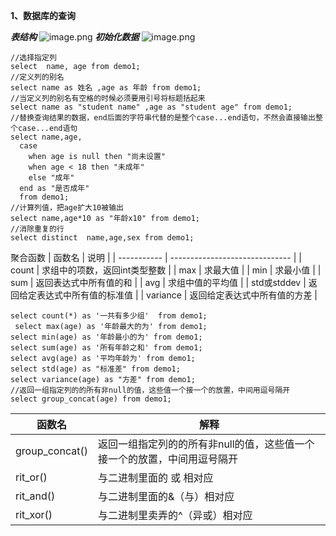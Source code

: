 **1、数据库的查询**

***表结构***
![image.png](https://upload-images.jianshu.io/upload_images/16583476-5e49ba12ab1c3a2a.png?imageMogr2/auto-orient/strip%7CimageView2/2/w/1240)
***初始化数据***
![image.png](https://upload-images.jianshu.io/upload_images/16583476-a65a341dc7e0e43c.png?imageMogr2/auto-orient/strip%7CimageView2/2/w/1240)

```mysql
//选择指定列
select  name, age from demo1;
//定义列的别名
select name as 姓名 ,age as 年龄 from demo1;
//当定义列的别名有空格的时候必须要用引号将标题括起来
select name as "student name" ,age as "student age" from demo1;
//替换查询结果的数据，end后面的字符串代替的是整个case...end语句，不然会直接输出整个case...end语句
select name,age,
  case 
    when age is null then "尚未设置"
    when age < 18 then "未成年"
    else "成年"
  end as "是否成年"
  from demo1;
//计算列值，把age扩大10被输出
select name,age*10 as "年龄x10" from demo1;
//消除重复的行
select distinct  name,age,sex from demo1;
```
聚合函数
| 函数名      | 说明                           |
| ----------- | ------------------------------ |
| count       | 求组中的项数，返回int类型整数  |
| max         | 求最大值                       |
| min         | 求最小值                       |
| sum         | 返回表达式中所有值的和         |
| avg         | 求组中值的平均值               |
| std或stddev | 返回给定表达式中所有值的标准值 |
| variance    | 返回给定表达式中所有值的方差   |
```  mysql
select count(*) as '一共有多少组'  from demo1;
 select max(age) as '年龄最大的为' from demo1;
select min(age) as '年龄最小的为' from demo1;
select sum(age) as '所有年龄之和' from demo1;
select avg(age) as '平均年龄为' from demo1;
select std(age) as "标准差" from demo1;
select variance(age) as "方差" from demo1;
//返回一组指定列的的所有非null的值，这些值一个接一个的放置，中间用逗号隔开
select group_concat(age) from demo1;
```
| 函数名         | 解释                                                         |
| -------------- | ------------------------------------------------------------ |
| group_concat() | 返回一组指定列的的所有非null的值，这些值一个接一个的放置，中间用逗号隔开 |
| rit_or()       | 与二进制里面的 或 相对应                                     |
| rit_and()      | 与二进制里面的&（与）相对应                                  |
| rit_xor()      | 与二进制里卖弄的^（异或）相对应                              |
